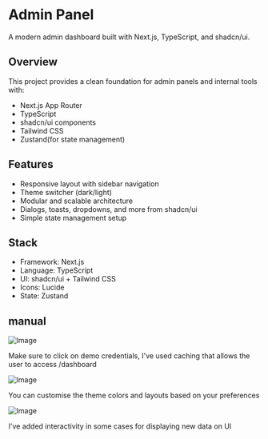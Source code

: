 # Admin Panel

A modern admin dashboard built with Next.js, TypeScript, and shadcn/ui.

## Overview

This project provides a clean foundation for admin panels and internal tools with:

- Next.js App Router
- TypeScript
- shadcn/ui components
- Tailwind CSS
- Zustand(for state management)

## Features

- Responsive layout with sidebar navigation
- Theme switcher (dark/light)
- Modular and scalable architecture
- Dialogs, toasts, dropdowns, and more from shadcn/ui
- Simple state management setup

## Stack

- Framework: Next.js
- Language: TypeScript
- UI: shadcn/ui + Tailwind CSS
- Icons: Lucide
- State: Zustand

 ## manual
 ![Image](https://github.com/user-attachments/assets/dabf8b85-a597-4e99-a5ce-ac3d0f192fb2)

 Make sure to click on demo credentials, I've used caching that allows the user to access /dashboard 

![Image](https://github.com/user-attachments/assets/e68121c4-b32d-4379-9eda-4e5ef2cdf6a2)

You can customise the theme colors and layouts based on your preferences

![Image](https://github.com/user-attachments/assets/4aadea50-9ac2-42dd-a061-3ae9c463ff96)

I've added interactivity in some cases for displaying new data on UI
